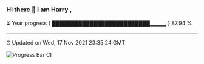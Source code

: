 ### Hi there 👋 I am Harry , 

⏳ Year progress { ██████████████████████████▁▁▁▁ } 87.94 %

---

⏰ Updated on Wed, 17 Nov 2021 23:35:24 GMT

![Progress Bar CI](https://github.com/duykhang68/duykhang68/workflows/Progress%20Bar%20CI/badge.svg)
